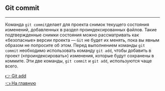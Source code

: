 ## Git commit

 <hr>

Команда `git commit`делает для проекта снимок текущего состояния изменений, добавленных в раздел проиндексированных файлов. Такие подтвержденные снимки состояния можно рассматривать как «безопасные» версии проекта — `Git` не будет их менять, пока вы явным образом не попросите об этом. Перед выполнением команды `git commit` необходимо использовать команду `git add`, чтобы добавить в проект («проиндексировать») изменения, которые будут сохранены в коммите. Эти две команды, `git commit` и `git add`, используются чаще всего.


[&#128073; Git add](./add.md)
<br>
[&#128072; На главную](../readme.md)